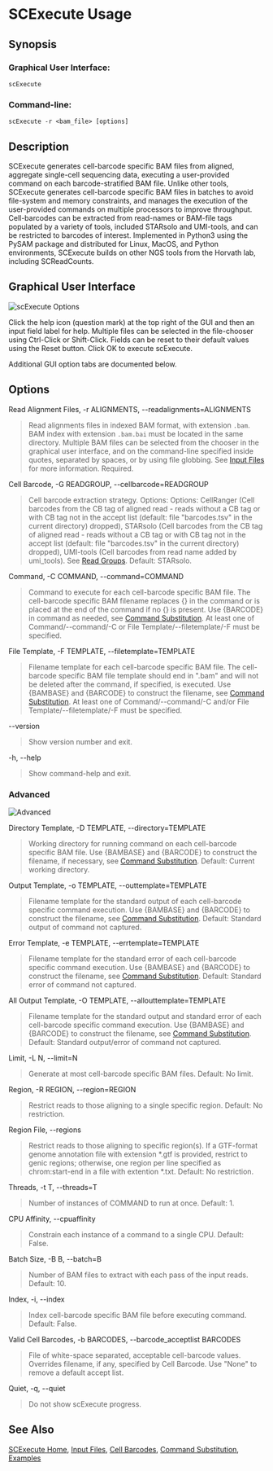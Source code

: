 # SCExecute Usage

## Synopsis

### Graphical User Interface:

    scExecute

### Command-line:

    scExecute -r <bam_file> [options]

## Description

SCExecute generates cell-barcode specific BAM files from aligned, aggregate single-cell sequencing data, executing a user-provided command on each barcode-stratified BAM file. Unlike other tools, SCExecute generates cell-barcode specific BAM files in batches to avoid file-system and memory constraints, and manages the execution of the user-provided commands on multiple processors to improve throughput. Cell-barcodes can be extracted from read-names or BAM-file tags populated by a variety of tools, included STARsolo and UMI-tools, and can be restricted to barcodes of interest. Implemented in Python3 using the PySAM package and distributed for Linux, MacOS, and Python environments, SCExecute builds on other NGS tools from the Horvath lab, including SCReadCounts.

## Graphical User Interface

<img src="scexecute.png" alt="scExecute Options"/>

Click the help icon (question mark) at the top right of the GUI and
then an input field label for help. Multiple files can be selected in the
file-chooser using Ctrl-Click or Shift-Click. Fields can be reset to
their default values using the Reset button. Click OK to execute
scExecute.

Additional GUI option tabs are documented below.

## Options

Read Alignment Files, -r ALIGNMENTS, --readalignments=ALIGNMENTS

> Read alignments files in indexed BAM format, with extension `.bam`. BAM index with extension `.bam.bai` must be located in the
> same directory. Multiple BAM files can be selected from the chooser in the graphical user interface, and on the command-line specified inside quotes,
> separated by spaces, or by using file globbing. See [Input Files](InputFiles.md) for more information. Required.

Cell Barcode, -G READGROUP, --cellbarcode=READGROUP

>  Cell barcode extraction strategy. Options: Options: CellRanger (Cell barcodes from the CB tag of aligned read - reads without a CB tag or with CB tag not in the accept list (default: file "barcodes.tsv" in the current directory) dropped), STARsolo (Cell barcodes from the CB tag of aligned read - reads without a CB tag or with CB tag not in the accept list (default: file "barcodes.tsv" in the current directory) dropped), UMI-tools (Cell barcodes from read name added by umi_tools). See [Read Groups](Grouping.md). Default: STARsolo.
                        
Command, -C COMMAND, --command=COMMAND

> Command to execute for each cell-barcode specific BAM file. The cell-barcode specific BAM filename replaces {} in the command or is placed at the end of the command if no {} is present. Use {BARCODE} in command as needed, see [Command Substitution](cmdsubst.md). At least one of Command/--command/-C or File Template/--filetemplate/-F must be specified.

File Template, -F TEMPLATE, --filetemplate=TEMPLATE

> Filename template for each cell-barcode specific BAM file. The cell-barcode specific BAM file template should end in \".bam\" and will not be deleted after the command, if specified, is executed. Use {BAMBASE} and {BARCODE} to construct the filename, see [Command Substitution](cmdsubst.md). At least one of Command/--command/-C and/or File Template/--filetemplate/-F must be specified.

--version

>Show version number and exit. 

-h, --help

>Show command-help and exit.

### Advanced
<img src="advanced.png" alt="Advanced"/>

Directory Template, -D TEMPLATE, --directory=TEMPLATE
> Working directory for running command on each cell-barcode specific BAM file. Use {BAMBASE} and {BARCODE} to construct the filename, if necessary, see [Command Substitution](cmdsubst.md). Default: Current working directory.

Output Template, -o TEMPLATE, --outtemplate=TEMPLATE
> Filename template for the standard output of each cell-barcode specific command execution. Use {BAMBASE} and {BARCODE} to construct the filename, see [Command Substitution](cmdsubst.md). Default: Standard output of command not captured.

Error Template, -e TEMPLATE, --errtemplate=TEMPLATE
> Filename template for the standard error of each cell-barcode specific command execution. Use {BAMBASE} and {BARCODE} to construct the filename, see [Command Substitution](cmdsubst.md). Default: Standard error of command not captured.

All Output Template, -O TEMPLATE, --allouttemplate=TEMPLATE
> Filename template for the standard output and standard error of each cell-barcode specific command execution.  Use {BAMBASE} and {BARCODE} to construct the filename, see [Command Substitution](cmdsubst.md). Default: Standard output/error of command not captured.

Limit, -L N, --limit=N

> Generate at most <N> cell-barcode specific BAM files. Default: No limit.

Region, -R REGION, --region=REGION

> Restrict reads to those aligning to a single specific region. Default: No restriction.
    
Region File, --regions <REGIONFILE>
    
> Restrict reads to those aligning to specific region(s). If a GTF-format genome annotation file with extension *.gtf is provided, restrict to genic regions; otherwise, one region per line specified as chrom:start-end in a file with extention *.txt. Default: No restriction.

Threads, -t T, --threads=T

> Number of instances of COMMAND to run at once. Default: 1.

CPU Affinity, --cpuaffinity

> Constrain each instance of a command to a single CPU. Default: False.
    
Batch Size, -B B, --batch=B

> Number of BAM files to extract with each pass of the input reads. Default: 10.

Index, -i, --index

> Index cell-barcode specific BAM file before executing command. Default: False.

Valid Cell Barcodes, -b BARCODES, --barcode_acceptlist BARCODES

> File of white-space separated, acceptable cell-barcode values. Overrides filename, if any, specified by Cell Barcode. Use \"None\" to remove a default accept list.

Quiet, -q, --quiet

> Do not show scExecute progress.

## See Also

[SCExecute Home](..), [Input Files](InputFiles.md), [Cell Barcodes](Barcodes.md), [Command Substitution](cmdsubst.md), [Examples](Examples.md)
